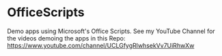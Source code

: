 # OfficeScripts
Demo apps using Microsoft's Office Scripts.
See my YouTube Channel for the videos demoing the apps in this Repo:
https://www.youtube.com/channel/UCLGfygRlwhsekVv7UiRhwXw

